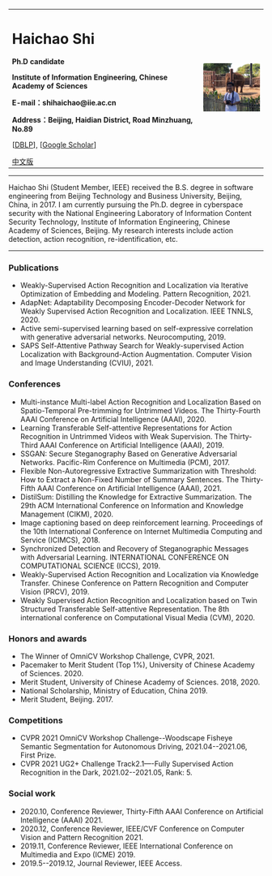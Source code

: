 <div>
<table border="0">
  <tr>
    <td>
      <h1>Haichao Shi</h1>
      <p><b>Ph.D candidate</b></p>
      <p><b>Institute of Information Engineering, Chinese Academy of Sciences</b></p>
      <p><b>E-mail：shihaichao@iie.ac.cn</b></p>
      <p><b>Address：Beijing, Haidian District, Road Minzhuang, No.89</b></p>
      <p>[<a href="https://dblp.org/pid/180/1745.html">DBLP</a>], [<a href="https://scholar.google.com/citations?user=WvyvclcAAAAJ&hl=zh-CN">Google Scholar</a>]</p>
<!--       <p><a href="https://scholar.google.com/citations?user=WvyvclcAAAAJ&hl=zh-CN">Google Scholar</a></p> -->
      <a href="index.html">中文版</a>
    </td>
    <td width="25%">
      <img src="assets/personal.jpg" width="100%">
    </td>
  </tr>
</table>
</div>

<hr>
<p>Haichao Shi (Student Member, IEEE) received the B.S. degree in software engineering from Beijing Technology and Business University, Beijing, China, in 2017. I am currently pursuing the Ph.D. degree in cyberspace security with the National Engineering Laboratory of Information Content Security Technology, Institute of Information Engineering, Chinese Academy of Sciences, Beijing. My research interests include action detection, action recognition, re-identification, etc.
</p>
<hr>
<h3>Publications</h3>
<ul>
<li>Weakly-Supervised Action Recognition and Localization via Iterative Optimization of Embedding and Modeling. Pattern Recognition, 2021.</li>
<li>AdapNet: Adaptability Decomposing Encoder-Decoder Network for Weakly Supervised Action Recognition and Localization. IEEE TNNLS, 2020.</li>
<li>Active semi-supervised learning based on self-expressive correlation with generative adversarial networks. Neurocomputing, 2019.</li>
<li>SAPS Self-Attentive Pathway Search for Weakly-supervised Action Localization with Background-Action Augmentation. Computer Vision and Image Understanding (CVIU), 2021.</li>
</ul>
<h3>Conferences</h3>
<ul>
<li>Multi-instance Multi-label Action Recognition and Localization Based on Spatio-Temporal Pre-trimming for Untrimmed Videos. The Thirty-Fourth AAAI Conference on Artificial Intelligence (AAAI), 2020.</li>
<li>Learning Transferable Self-attentive Representations for Action Recognition in Untrimmed Videos with Weak Supervision. The Thirty-Third AAAI Conference on Artificial Intelligence (AAAI), 2019.</li>
<li>SSGAN: Secure Steganography Based on Generative Adversarial Networks. Pacific-Rim Conference on Multimedia (PCM), 2017.</li>
<li>Flexible Non-Autoregressive Extractive Summarization with Threshold: How to Extract a Non-Fixed Number of Summary Sentences. The Thirty-Fifth AAAI Conference on Artificial Intelligence (AAAI), 2021.</li>
<li>DistilSum: Distilling the Knowledge for Extractive Summarization. The 29th ACM International Conference on Information and Knowledge Management (CIKM), 2020.</li>
<li>Image captioning based on deep reinforcement learning. Proceedings of the 10th International Conference on Internet Multimedia Computing and Service (ICIMCS), 2018.</li>
<li>Synchronized Detection and Recovery of Steganographic Messages with Adversarial Learning. INTERNATIONAL CONFERENCE ON COMPUTATIONAL SCIENCE (ICCS), 2019.</li>
<li>Weakly-Supervised Action Recognition and Localization via Knowledge Transfer. Chinese Conference on Pattern Recognition and Computer Vision (PRCV), 2019.</li>
<li>Weakly Supervised Action Recognition and Localization based on Twin Structured Transferable Self-attentive Representation. The 8th international conference on Computational Visual Media (CVM), 2020.</li>
</ul>
<h3>Honors and awards</h3>
<ul>
<li>The Winner of OmniCV Workshop Challenge, CVPR, 2021.</li>
<li>Pacemaker to Merit Student (Top 1%), University of Chinese Academy of Sciences. 2020.</li>
<li>Merit Student, University of Chinese Academy of Sciences. 2018, 2020.</li>
<li>National Scholarship, Ministry of Education, China 2019.</li>
<li>Merit Student, Beijing. 2017.</li>
</ul>

<h3>Competitions</h3>
<ul>
<li>CVPR 2021 OmniCV Workshop Challenge--Woodscape Fisheye Semantic Segmentation for Autonomous Driving, 2021.04--2021.06, First Prize.</li>
<li>CVPR 2021 UG2+ Challenge Track2.1—-Fully Supervised Action Recognition in the Dark, 2021.02--2021.05, Rank: 5.</li>
</ul>
<h3>Social work</h3>
<ul>
<li>2020.10, Conference Reviewer, Thirty-Fifth AAAI Conference on Artificial Intelligence (AAAI) 2021.</li>
<li>2020.12, Conference Reviewer, IEEE/CVF Conference on Computer Vision and Pattern Recognition 2021.</li>
<li>2019.11, Conference Reviewer, IEEE International Conference on Multimedia and Expo (ICME) 2019.</li>
<li>2019.5--2019.12, Journal Reviewer, IEEE Access.</li>
</ul>
